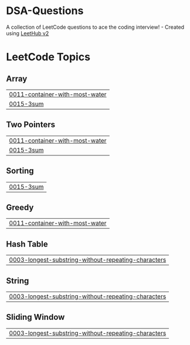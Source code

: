# DSA-Questions
A collection of LeetCode questions to ace the coding interview! - Created using [LeetHub v2](https://github.com/arunbhardwaj/LeetHub-2.0)

<!---LeetCode Topics Start-->
# LeetCode Topics
## Array
|  |
| ------- |
| [0011-container-with-most-water](https://github.com/Mr-RohitNooB/DSA-Questions/tree/master/0011-container-with-most-water) |
| [0015-3sum](https://github.com/Mr-RohitNooB/DSA-Questions/tree/master/0015-3sum) |
## Two Pointers
|  |
| ------- |
| [0011-container-with-most-water](https://github.com/Mr-RohitNooB/DSA-Questions/tree/master/0011-container-with-most-water) |
| [0015-3sum](https://github.com/Mr-RohitNooB/DSA-Questions/tree/master/0015-3sum) |
## Sorting
|  |
| ------- |
| [0015-3sum](https://github.com/Mr-RohitNooB/DSA-Questions/tree/master/0015-3sum) |
## Greedy
|  |
| ------- |
| [0011-container-with-most-water](https://github.com/Mr-RohitNooB/DSA-Questions/tree/master/0011-container-with-most-water) |
## Hash Table
|  |
| ------- |
| [0003-longest-substring-without-repeating-characters](https://github.com/Mr-RohitNooB/DSA-Questions/tree/master/0003-longest-substring-without-repeating-characters) |
## String
|  |
| ------- |
| [0003-longest-substring-without-repeating-characters](https://github.com/Mr-RohitNooB/DSA-Questions/tree/master/0003-longest-substring-without-repeating-characters) |
## Sliding Window
|  |
| ------- |
| [0003-longest-substring-without-repeating-characters](https://github.com/Mr-RohitNooB/DSA-Questions/tree/master/0003-longest-substring-without-repeating-characters) |
<!---LeetCode Topics End-->
